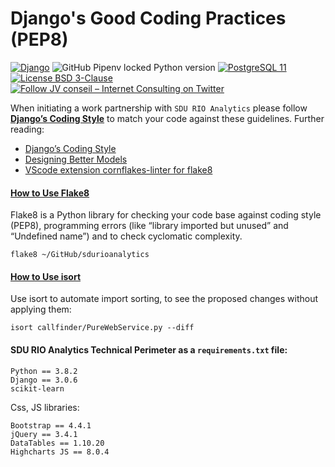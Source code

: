 # Django's Good Coding Practices (PEP8)

[![Django](https://img.shields.io/badge/Django-2.2.3-green.svg)](https://www.djangoproject.com/weblog/2019/jul/01/security-releases/)
![GitHub Pipenv locked Python version](https://img.shields.io/github/pipenv/locked/python-version/sdurioanalytics/welcome)
[![PostgreSQL 11](https://img.shields.io/badge/PostgreSQL-11-green.svg)](https://www.postgresql.org/)
[![License BSD 3-Clause](https://img.shields.io/badge/License-BSD%203--Clause-blue.svg)](LICENSE)
[![Follow JV conseil – Internet Consulting on Twitter](https://img.shields.io/twitter/follow/JVconseil.svg?style=social&logo=twitter)](https://twitter.com/JVconseil)

When initiating a work partnership with `SDU RIO Analytics` please follow **[Django’s Coding Style](https://docs.djangoproject.com/en/dev/internals/contributing/writing-code/coding-style/)** to match your code against these guidelines. Further reading:
- [Django’s Coding Style](https://docs.djangoproject.com/en/dev/internals/contributing/writing-code/coding-style/)
- [Designing Better Models](https://simpleisbetterthancomplex.com/tips/2018/02/10/django-tip-22-designing-better-models.html)
- [VScode extension cornflakes-linter for flake8](https://marketplace.visualstudio.com/items?itemName=kevinglasson.cornflakes-linter)

#### [How to Use Flake8](https://simpleisbetterthancomplex.com/packages/2016/08/05/flake8.html)

Flake8 is a Python library for checking your code base against coding style (PEP8), programming errors (like “library imported but unused” and “Undefined name”) and to check cyclomatic complexity.

```
flake8 ~/GitHub/sdurioanalytics
```

#### [How to Use isort](https://github.com/timothycrosley/isort#using-isort)

Use isort to automate import sorting, to see the proposed changes without applying them:

```
isort callfinder/PureWebService.py --diff
```


#### SDU RIO Analytics Technical Perimeter as a `requirements.txt` file:

```
Python == 3.8.2
Django == 3.0.6
scikit-learn
```

Css, JS libraries:

```
Bootstrap == 4.4.1
jQuery == 3.4.1
DataTables == 1.10.20
Highcharts JS == 8.0.4
```
